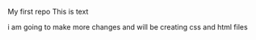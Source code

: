 My first repo
This is text

i am going to make more changes and will be creating css and html files
